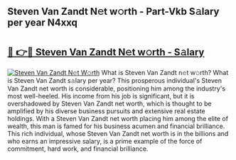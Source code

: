 ## Steven Van Zandt N𝚎t w𝚘rth - Part-Vkb S𝚊lary per year N4xxq

# <h2><a href="http://gc21qtl.nevu.top/?p=Steven+Van+Zandt">🔗 👉🔴 Steven Van Zandt N𝚎t w𝚘rth - S𝚊lary</a></h2>

[![Steven Van Zandt N𝚎t W𝚘rth](https://i.imgur.com/Oavwk0R.jpeg)](http://gc21qtl.nevu.top/?p=Steven+Van+Zandt)
What is Steven Van Zandt n𝚎t w𝚘rth? What is Steven Van Zandt s𝚊lary per year?
This prosperous individual's Steven Van Zandt net worth is considerable, positioning him among the industry's most well-heeled. His income from his job is significant, but it is overshadowed by Steven Van Zandt net worth, which is thought to be amplified by his diverse business pursuits and extensive real estate holdings. With a Steven Van Zandt net worth placing him among the elite of wealth, this man is famed for his business acumen and financial brilliance. This rich individual, whose Steven Van Zandt net worth is in the billions and who earns an impressive salary, is a prime example of the force of commitment, hard work, and financial brilliance.
